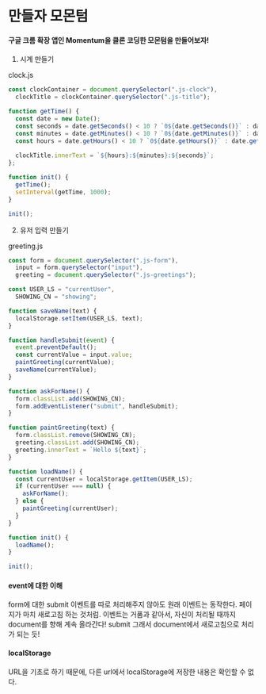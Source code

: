 # 만들자 모몬텀

#### 구글 크롬 확장 앱인 Momentum을 클론 코딩한 모몬텀을 만들어보자!



1. 시계 만들기

clock.js

```javascript
const clockContainer = document.querySelector(".js-clock"),
  clockTitle = clockContainer.querySelector(".js-title");

function getTime() {
  const date = new Date();
  const seconds = date.getSeconds() < 10 ? `0${date.getSeconds()}` : date.getSeconds();
  const minutes = date.getMinutes() < 10 ? `0${date.getMinutes()}` : date.getMinutes();
  const hours = date.getHours() < 10 ? `0${date.getHours()}` : date.getHours();
  
  clockTitle.innerText = `${hours}:${minutes}:${seconds}`;
};

function init() {
  getTime();
  setInterval(getTime, 1000);
}

init();
```

2. 유저 입력 만들기

greeting.js

```javascript
const form = document.querySelector(".js-form"),
  input = form.querySelector("input"),
  greeting = document.querySelector(".js-greetings");

const USER_LS = "currentUser",
  SHOWING_CN = "showing";

function saveName(text) {
  localStorage.setItem(USER_LS, text);
}

function handleSubmit(event) {
  event.preventDefault();
  const currentValue = input.value;
  paintGreeting(currentValue);
  saveName(currentValue);
}

function askForName() {
  form.classList.add(SHOWING_CN);
  form.addEventListener("submit", handleSubmit);
}

function paintGreeting(text) {
  form.classList.remove(SHOWING_CN);
  greeting.classList.add(SHOWING_CN);
  greeting.innerText = `Hello ${text}`;
}

function loadName() {
  const currentUser = localStorage.getItem(USER_LS);
  if (currentUser === null) {
    askForName();  
  } else {
    paintGreeting(currentUser);
  }
}

function init() {
  loadName();
}

init();
```

#### event에 대한 이해

form에 대한 submit 이벤트를 따로 처리해주지 않아도 원래 이벤트는 동작한다. 페이지가 마치 새로고침 하는 것처럼. 이벤트는 거품과 같아서, 자신이 처리될 때까지 document를 향해 계속 올라간다! submit 그래서 document에서 새로고침으로 처리가 되는 듯!

#### localStorage

URL을 기초로 하기 때문에, 다른 url에서 localStorage에 저장한 내용은 확인할 수 없다.



